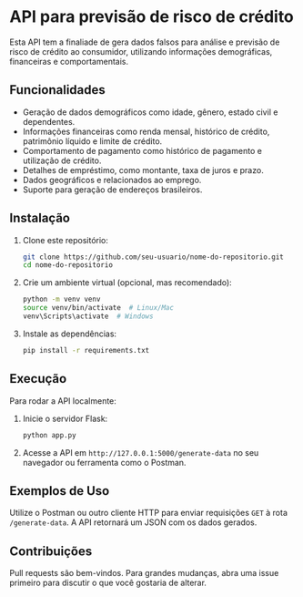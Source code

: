# API para previsão de risco de crédito

Esta API tem a finaliade de gera dados falsos para análise e previsão de risco de crédito ao consumidor, utilizando informações demográficas, financeiras e comportamentais.

## Funcionalidades
- Geração de dados demográficos como idade, gênero, estado civil e dependentes.
- Informações financeiras como renda mensal, histórico de crédito, patrimônio líquido e limite de crédito.
- Comportamento de pagamento como histórico de pagamento e utilização de crédito.
- Detalhes de empréstimo, como montante, taxa de juros e prazo.
- Dados geográficos e relacionados ao emprego.
- Suporte para geração de endereços brasileiros.

## Instalação

1. Clone este repositório:

   ```bash
   git clone https://github.com/seu-usuario/nome-do-repositorio.git
   cd nome-do-repositorio
   ```

2. Crie um ambiente virtual (opcional, mas recomendado):

   ```bash
   python -m venv venv
   source venv/bin/activate  # Linux/Mac
   venv\Scripts\activate  # Windows
   ```

3. Instale as dependências:

   ```bash
   pip install -r requirements.txt
   ```

## Execução

Para rodar a API localmente:

1. Inicie o servidor Flask:

   ```bash
   python app.py
   ```

2. Acesse a API em `http://127.0.0.1:5000/generate-data` no seu navegador ou ferramenta como o Postman.

## Exemplos de Uso

Utilize o Postman ou outro cliente HTTP para enviar requisições `GET` à rota `/generate-data`. A API retornará um JSON com os dados gerados.

## Contribuições

Pull requests são bem-vindos. Para grandes mudanças, abra uma issue primeiro para discutir o que você gostaria de alterar.
